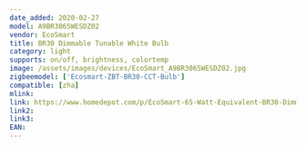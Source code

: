 ```yaml
---
date_added: 2020-02-27
model: A9BR3065WESDZ02
vendor: EcoSmart
title: BR30 Dimmable Tunable White Bulb
category: light
supports: on/off, brightness, colortemp
image: /assets/images/devices/EcoSmart_A9BR3065WESDZ02.jpg
zigbeemodel: ['Ecosmart-ZBT-BR30-CCT-Bulb']
compatible: [zha]
mlink: 
link: https://www.homedepot.com/p/EcoSmart-65-Watt-Equivalent-BR30-Dimmable-Smart-Wireless-LED-Light-Bulb-Tunable-White-2-Pack-A9BR3065WESDZ02/309683614
link2: 
link3: 
EAN:
---
```

